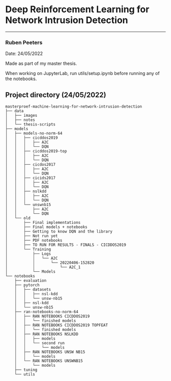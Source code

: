 # Deep Reinforcement Learning for Network Intrusion Detection

---
### Ruben Peeters
Date: 24/05/2022


Made as part of my master thesis.

When working on JupyterLab, run utils/setup.ipynb before running any of the notebooks.

Project directory (24/05/2022)
---


```
masterproef-machine-learning-for-network-intrusion-detection
├── data
│   ├── images
│   ├── notes
│   └── thesis-scripts
├── models
│   ├── models-no-norm-64
│   │   ├── cicddos2019
│   │   │   ├── A2C
│   │   │   └── DQN
│   │   ├── cicddos2019-top
│   │   │   ├── A2C
│   │   │   └── DQN
│   │   ├── cicdos2017
│   │   │   ├── A2C
│   │   │   └── DQN
│   │   ├── cicids2017
│   │   │   ├── A2C
│   │   │   └── DQN
│   │   ├── nslkdd
│   │   │   ├── A2C
│   │   │   └── DQN
│   │   └── unswnb15
│   │       ├── A2C
│   │       └── DQN
│   └── old
│       ├── Final implementations
│       ├── Final models + notebooks
│       ├── Getting to know DQN and the library
│       ├── Not run yet
│       ├── PDF notebooks
│       ├── TO RUN FOR RESULTS - FINALS - CICDDOS2019
│       └── Training
│           ├── Logs
│           │   └── A2C
│           │       └── 20220406-152820
│           │           └── A2C_1
│           └── Models
└── notebooks
    ├── evaluation
    ├── pytorch
    │   ├── datasets
    │   │   ├── nsl-kdd
    │   │   └── unsw-nb15
    │   ├── nsl-kdd
    │   └── unsw-nb15
    ├── ran-notebooks-no-norm-64
    │   ├── RAN NOTEBOOKS CICDDOS2019
    │   │   └── finished models
    │   ├── RAN NOTEBOOKS CICDDOS2019 TOPFEAT
    │   │   └── finished models
    │   ├── RAN NOTEBOOKS NSLKDD
    │   │   ├── models
    │   │   └── second run
    │   │       └── models
    │   ├── RAN NOTEBOOKS UNSW NB15
    │   │   └── models
    │   └── RAN NOTEBOOKS UNSWNB15
    │       └── models
    ├── tuning
    └── utils
```

